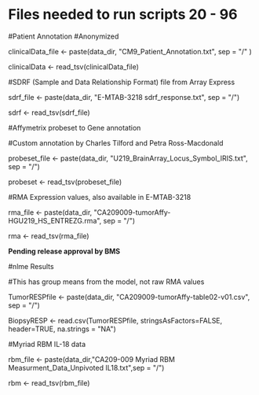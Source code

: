 
# Files needed to run scripts 20 - 96

#Patient Annotation
#Anonymized

clinicalData_file <- paste(data_dir, "CM9_Patient_Annotation.txt", sep = "/" )

clinicalData <- read_tsv(clinicalData_file)

#SDRF (Sample and Data Relationship Format) file from Array Express

sdrf_file <- paste(data_dir, "E-MTAB-3218 sdrf_response.txt", sep = "/")

sdrf <- read_tsv(sdrf_file)

#Affymetrix probeset to Gene annotation

#Custom annotation by Charles Tilford and Petra Ross-Macdonald

probeset_file <- paste(data_dir, "U219_BrainArray_Locus_Symbol_IRIS.txt", sep = "/")

probeset <- read_tsv(probeset_file)

#RMA Expression values, also available in E-MTAB-3218

rma_file <- paste(data_dir, "CA209009-tumorAffy-HGU219_HS_ENTREZG.rma", sep = "/")

rma <- read_tsv(rma_file)

**Pending release approval by BMS**

#nlme Results

#This has group means from the model, not raw RMA values

TumorRESPfile <- paste(data_dir, "CA209009-tumorAffy-table02-v01.csv", sep = "/")

BiopsyRESP <- read.csv(TumorRESPfile, stringsAsFactors=FALSE, header=TRUE, na.strings = "NA")

#Myriad RBM IL-18 data

rbm_file <- paste(data_dir,"CA209-009 Myriad RBM Measurment_Data_Unpivoted IL18.txt",sep = "/")

rbm <- read_tsv(rbm_file)
